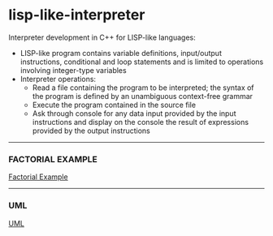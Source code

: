 # lisp-like-interpreter
Interpreter development in C++ for LISP-like languages:
- LISP-like program contains variable definitions, input/output instructions, conditional and loop statements and is limited to operations involving integer-type variables
- Interpreter operations:
  - Read a file containing the program to be interpreted; the syntax of the program is defined by an unambiguous context-free grammar
  - Execute the program contained in the source file
  - Ask through console for any data input provided by the input instructions and display on the console the result of expressions provided by the output instructions

<hr>

### FACTORIAL EXAMPLE
[Factorial Example](./imgs/example_factorial.PNG)

<hr>

### UML
[UML](./imgs/uml.png)